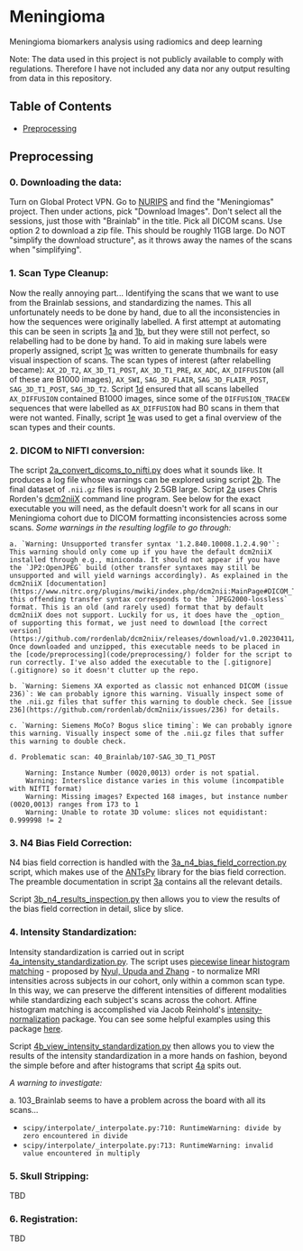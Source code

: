 # Meningioma
Meningioma biomarkers analysis using radiomics and deep learning

Note: The data used in this project is not publicly available to comply with regulations. Therefore I have not included any data nor any output resulting from data in this repository.

## Table of Contents
- [Preprocessing](#preprocessing)

## Preprocessing
### 0. Downloading the data:

Turn on Global Protect VPN. Go to [NURIPS](https://nuripsweb01.fsm.northwestern.edu/app/template/Index.vm) and find the "Meningiomas" project. Then under actions, pick "Download Images". Don't select all the sessions, just those with "Brainlab" in the title. Pick all DICOM scans. Use option 2 to download a zip file. This should be roughly 11GB large. Do NOT "simplify the download structure", as it throws away the names of the scans when "simplifying".

### 1. Scan Type Cleanup: 

Now the really annoying part... Identifying the scans that we want to use from the Brainlab sessions, and standardizing the names. This all unfortunately needs to be done by hand, due to all the inconsistencies in how the sequences were originally labelled. A first attempt at automating this can be seen in scripts [1a](code/preprocessing/1a_original_scan_type_cleanup_labels.R) and [1b](code/preprocessing/1b_scan_type_label_mapping.R), but they were still not perfect, so relabelling had to be done by hand. To aid in making sure labels were properly assigned, script [1c](code/preprocessing/1c_thumbnails.py) was written to generate thumbnails for easy visual inspection of scans. The scan types of interest (after relabelling became): `AX_2D_T2`, `AX_3D_T1_POST`, `AX_3D_T1_PRE`, `AX_ADC`, `AX_DIFFUSION` (all of these are B1000 images), `AX_SWI`, `SAG_3D_FLAIR`, `SAG_3D_FLAIR_POST`, `SAG_3D_T1_POST`, `SAG_3D_T2`. Script [1d](code/preprocessing/1d_remove_b0_from_tracews.py) ensured that all scans labelled `AX_DIFFUSION` contained B1000 images, since some of the `DIFFUSION_TRACEW` sequences that were labelled as `AX_DIFFUSION` had B0 scans in them that were not wanted. Finally, script [1e](code/preprocessing/1e_check_scan_names.py) was used to get a final overview of the scan types and their counts.

### 2. DICOM to NIFTI conversion: 

The script [2a_convert_dicoms_to_nifti.py](code/preprocessing/2a_convert_dicoms_to_nifti.py) does what it sounds like. It produces a log file whose warnings can be explored using script [2b](code/preprocessing/2b_parse_logfile_warnings.py). The final dataset of `.nii.gz` files is roughly 2.5GB large. Script [2a](code/preprocessing/2a_convert_dicoms_to_nifti.py) uses Chris Rorden's [dcm2niiX](https://github.com/rordenlab/dcm2niix) command line program. See below for the exact executable you will need, as the default doesn't work for all scans in our Meningioma cohort due to DICOM formatting inconsistencies across some scans. _Some warnings in the resulting logfile to go through:_

    a. `Warning: Unsupported transfer syntax '1.2.840.10008.1.2.4.90'`: This warning should only come up if you have the default dcm2niiX installed through e.g., miniconda. It should not appear if you have the `JP2:OpenJPEG` build (other transfer syntaxes may still be unsupported and will yield warnings accordingly). As explained in the dcm2niiX [documentation](https://www.nitrc.org/plugins/mwiki/index.php/dcm2nii:MainPage#DICOM_Transfer_Syntaxes_and_Compressed_Images), this offending transfer syntax corresponds to the `JPEG2000-lossless` format. This is an old (and rarely used) format that by default dcm2niiX does not support. Luckily for us, it does have the _option_ of supporting this format, we just need to download [the correct version](https://github.com/rordenlab/dcm2niix/releases/download/v1.0.20230411/dcm2niix_macos.zip). Once downloaded and unzipped, this executable needs to be placed in the [code/preprocessing](code/preprocessing/) folder for the script to run correctly. I've also added the executable to the [.gitignore](.gitignore) so it doesn't clutter up the repo.
    
    b. `Warning: Siemens XA exported as classic not enhanced DICOM (issue 236)`: We can probably ignore this warning. Visually inspect some of the .nii.gz files that suffer this warning to double check. See [issue 236](https://github.com/rordenlab/dcm2niix/issues/236) for details.

    c. `Warning: Siemens MoCo? Bogus slice timing`: We can probably ignore this warning. Visually inspect some of the .nii.gz files that suffer this warning to double check.

    d. Problematic scan: 40_Brainlab/107-SAG_3D_T1_POST

        Warning: Instance Number (0020,0013) order is not spatial.
        Warning: Interslice distance varies in this volume (incompatible with NIfTI format)
        Warning: Missing images? Expected 168 images, but instance number (0020,0013) ranges from 173 to 1
        Warning: Unable to rotate 3D volume: slices not equidistant: 0.999998 != 2

### 3. N4 Bias Field Correction:

N4 bias field correction is handled with the [3a_n4_bias_field_correction.py](code/preprocessing/3a_n4_bias_field_correction.py) script, which makes use of the [ANTsPy](https://github.com/ANTsX/ANTsPy) library for the bias field correction. The preamble documentation in script [3a](code/preprocessing/3a_n4_bias_field_correction.py) contains all the relevant details. 

Script [3b_n4_results_inspection.py](code/preprocessing/3b_n4_results_inspection.py) then allows you to view the results of the bias field correction in detail, slice by slice.

### 4. Intensity Standardization:

Intensity standardization is carried out in script [4a_intensity_standardization.py](code/preprocessing/4a_intensity_standardization.py). The script uses [piecewise linear histogram matching](https://intensity-normalization.readthedocs.io/en/latest/algorithm.html#piecewise-linear-histogram-matching-nyul-udupa) - proposed by [Nyul, Upuda and Zhang](https://ieeexplore.ieee.org/abstract/document/836373?casa_token=DHiN18xB-fIAAAAA:-loy9cE_BOsGlNQ3kH_SOnzM2-za0hJjpsyi2h2w7Kd7ZAYv-70qHxqZVTVvWfmFMRakpWgmOA) - to normalize MRI intensities across subjects in our cohort, only within a common scan type. In this way, we can preserve the different intensities of different modalities while standardizing each subject's scans across the cohort. Affine histogram matching is accomplished via Jacob Reinhold's [intensity-normalization](https://github.com/jcreinhold/intensity-normalization) package. You can see some helpful examples using this package [here](https://intensity-normalization.readthedocs.io/en/latest/usage.html#python-api-for-normalization-methods). 

Script [4b_view_intensity_standardization.py](code/preprocessing/4b_view_intensity_standardization.py) then allows you to view the results of the intensity standardization in a more hands on fashion, beyond the simple before and after histograms that script [4a](code/preprocessing/4a_intensity_standardization.py) spits out.

_A warning to investigate:_

a. 103_Brainlab seems to have a problem across the board with all its scans...
   * `scipy/interpolate/_interpolate.py:710: RuntimeWarning: divide by zero encountered in divide`
   * `scipy/interpolate/_interpolate.py:713: RuntimeWarning: invalid value encountered in multiply`

### 5. Skull Stripping:

TBD

### 6. Registration:

TBD